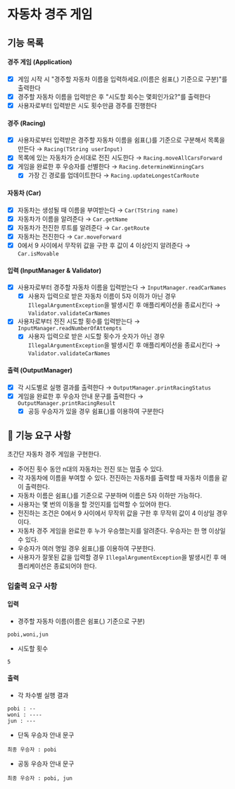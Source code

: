 # 자동차 경주 게임
## 기능 목록
#### 경주 게임 (Application)
- [x] 게임 시작 시 "경주할 자동차 이름을 입력하세요.(이름은 쉼표(,) 기준으로 구분)"를 출력한다
- [x] 경주할 자동차 이름을 입력받은 후 "시도할 회수는 몇회인가요?"를 출력한다
- [x] 사용자로부터 입력받은 시도 횟수만큼 경주를 진행한다

#### 경주 (Racing)
- [x] 사용자로부터 입력받은 경주할 자동차 이름을 쉼표(,)를 기준으로 구분해서 목록을 만든다 → `Racing(TString userInput)`
- [x] 목록에 있는 자동차가 순서대로 전진 시도한다 → `Racing.moveAllCarsForward`
- [x] 게임을 완료한 후 우승자를 선별한다 → `Racing.determineWinningCars`
    - [x] 가장 긴 경로를 업데이트한다 → `Racing.updateLongestCarRoute`

#### 자동차 (Car)
- [x] 자동차는 생성될 때 이름을 부여받는다 → `Car(TString name)`
- [x] 자동차가 이름을 알려준다 → `Car.getName`
- [x] 자동차가 전진한 루트를 알려준다 → `Car.getRoute`
- [x] 자동차는 전진한다 → `Car.moveForward`
- [x] 0에서 9 사이에서 무작위 값을 구한 후 값이 4 이상인지 알려준다 → `Car.isMovable`

#### 입력 (InputManager & Validator)
- [x] 사용자로부터 경주할 자동차 이름을 입력받는다 → `InputManager.readCarNames`
    - [x] 사용자 입력으로 받은 자동차 이름이 5자 이하가 아닌 경우<br/>
    `IllegalArgumentException`을 발생시킨 후 애플리케이션을 종료시킨다 → `Validator.validateCarNames`
- [x] 사용자로부터 전진 시도할 횟수를 입력받는다 → `InputManager.readNumberOfAttempts`
    - [x] 사용자 입력으로 받은 시도할 횟수가 숫자가 아닌 경우<br/>
    `IllegalArgumentException`을 발생시킨 후 애플리케이션을 종료시킨다 → `Validator.validateCarNames`
    
#### 출력 (OutputManager)
- [x] 각 시도별로 실행 결과를 출력한다 → `OutputManager.printRacingStatus`
- [x] 게임을 완료한 후 우승자 안내 문구를 출력한다 → `OutputManager.printRacingResult`
    - [x] 공등 우승자가 있을 경우 쉼표(,)를 이용하여 구분한다

## 🚀 기능 요구 사항
초간단 자동차 경주 게임을 구현한다.

- 주어진 횟수 동안 n대의 자동차는 전진 또는 멈출 수 있다.
- 각 자동차에 이름을 부여할 수 있다. 전진하는 자동차를 출력할 때 자동차 이름을 같이 출력한다.
- 자동차 이름은 쉼표(,)를 기준으로 구분하며 이름은 5자 이하만 가능하다.
- 사용자는 몇 번의 이동을 할 것인지를 입력할 수 있어야 한다.
- 전진하는 조건은 0에서 9 사이에서 무작위 값을 구한 후 무작위 값이 4 이상일 경우이다.
- 자동차 경주 게임을 완료한 후 누가 우승했는지를 알려준다. 우승자는 한 명 이상일 수 있다.
- 우승자가 여러 명일 경우 쉼표(,)를 이용하여 구분한다.
- 사용자가 잘못된 값을 입력할 경우 `IllegalArgumentException`을 발생시킨 후 애플리케이션은 종료되어야 한다.

### 입출력 요구 사항
#### 입력
- 경주할 자동차 이름(이름은 쉼표(,) 기준으로 구분)
```
pobi,woni,jun
```
- 시도할 횟수
```
5
```
#### 출력
- 각 차수별 실행 결과
```
pobi : --
woni : ----
jun : ---
```
- 단독 우승자 안내 문구
```
최종 우승자 : pobi
```
- 공동 우승자 안내 문구
```
최종 우승자 : pobi, jun
```